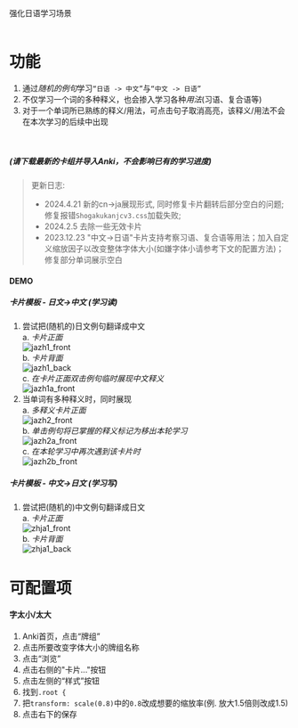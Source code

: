 强化日语学习场景
<br>
<br>

# 功能
1. 通过*随机的例句*学习`“日语 -> 中文”`与`“中文 -> 日语”`
2. 不仅学习一个词的多种释义，也会掺入学习各种*用法*(习语、复合语等)
3. 对于一个单词所已熟练的释义/用法，可点击句子取消高亮，该释义/用法不会在本次学习的后续中出现   

<br>

##### (请下载最新的卡组并导入Anki，不会影响已有的学习进度)
> 更新日志:
> - 2024.4.21 新的cn->ja展现形式, 同时修复卡片翻转后部分空白的问题; 修复报错`Shogakukanjcv3.css`加载失败; 
> - 2024.2.5 去除一些无效卡片
> - 2023.12.23 "中文->日语"卡片支持考察习语、复合语等用法；加入自定义缩放因子以改变整体字体大小(如嫌字体小请参考下文的配置方法)；修复部分单词展示空白

#### DEMO
##### 卡片模板 - 日文->中文 (学习读)
1. 尝试把(随机的)日文例句翻译成中文  
a. _卡片正面_  
![jazh1_front](https://i.postimg.cc/zvxbFdSK/jazh1-front.png)  
b. _卡片背面_  
![jazh1_back](https://i.postimg.cc/L59gfdfm/jazh1-back.png)  
c. _在卡片正面双击例句临时展现中文释义_  
![jazh1a_front](https://i.postimg.cc/1RBqSthX/jazh1a-front.png)  
2. 当单词有多种释义时，同时展现  
a. _多释义卡片正面_  
![jazh2_front](https://i.postimg.cc/Prq85jT4/jazh2-front.png)  
b. _单击例句将已掌握的释义标记为移出本轮学习_  
![jazh2a_front](https://i.postimg.cc/jjyDFq4s/jazh2a-front.png)  
c. _在本轮学习中再次遇到该卡片时_  
![jazh2b_front](https://i.postimg.cc/3Jb0ycwH/jazh2b-front.png)  

##### 卡片模板 - 中文->日文 (学习写)
1. 尝试把(随机的)中文例句翻译成日文  
a. _卡片正面_  
![zhja1_front](https://i.postimg.cc/nhjjqGs9/zhja1-front.png)  
b. _卡片背面_  
![zhja1_back](https://i.postimg.cc/RZk3dJfs/zhja1-back.png)  

# 可配置项

#### 字太小/太大

1. Anki首页，点击“牌组”
2. 点击所要改变字体大小的牌组名称
3. 点击“浏览”
4. 点击右侧的"卡片..."按钮
5. 点击左侧的“样式”按钮
6. 找到`.root { `
7. 把`transform: scale(0.8)`中的`0.8`改成想要的缩放率(例. 放大1.5倍则改成1.5)
8. 点击右下的保存
